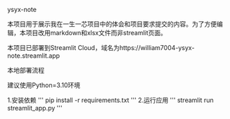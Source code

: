ysyx-note

本项目用于展示我在一生一芯项目中的体会和项目要求提交的内容。为了方便编辑，本项目改用markdown和xlsx文件而非streamlit页面。

本项目已部署到Streamlit Cloud，域名为https://william7004-ysyx-note.streamlit.app

本地部署流程

建议使用Python=3.10环境

1.安装依赖
'''
pip install -r requirements.txt
'''
2.运行应用
'''
streamlit run streamlit_app.py
'''